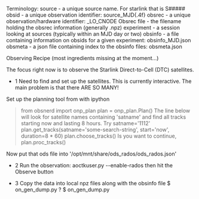 Terminology:
  source - a unique source name.  For starlink that is S#####
  obsid - a unique observation identifier:  source_MJD{.4f}
  obsrec - a unique observation/hardware identifier:  <obsid>_LO_CNODE
  Obsrec file - the filename holding the obsrec information (generally <obsrec>.npz)
  experiment - a session looking at sources (typically within an MJD day or two)
  obsinfo - a file containing information on obsids for a given experiment:  obsinfo_MJD.json
  obsmeta - a json file containing index to the obsinfo files: obsmeta.json


Observing Recipe (most ingredients missing at the moment...)

The focus right now is to observe the Starlink Direct-to-Cell (DTC) satellites.

- 1 Need to find and set up the satellites.  This is currently interactive.  The main problem is that there ARE SO MANY!

Set up the planning tool from with ipython
> from obsnerd import onp_plan
> plan = onp_plan.Plan()
The line below will look for satellite names containing 'satname' and find all tracks starting now and lasting 8 hours.
Try satname='1112'
> plan.get_tracks(satname='some-search-string', start='now', duration=8 * 60)
> plan.choose_tracks()
Is you want to continue,
> plan.proc_tracks()

Now put that ods file into '/opt/mnt/share/ods_rados/ods_rados.json'

- 2 Run the observation: 
    aoctkuser.py --enable-rados
    then hit the Observe button

- 3 Copy the data into local npz files along with the obsinfo file
    $ on_gen_dump.py ?
    $ on_gen_dump.py <date-from-above-look>